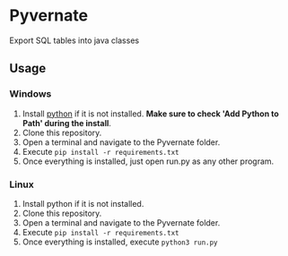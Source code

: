 # Pyvernate
Export SQL tables into java classes
## Usage
### Windows
1. Install [python](https://www.python.org) if it is not installed. **Make sure to check 'Add Python to Path' during the install**.
2. Clone this repository.
3. Open a terminal and navigate to the Pyvernate folder.
4. Execute `pip install -r requirements.txt`
5. Once everything is installed, just open run.py as any other program.
### Linux
1. Install python if it is not installed.
2. Clone this repository.
3. Open a terminal and navigate to the Pyvernate folder.
4. Execute `pip install -r requirements.txt`
5. Once everything is installed, execute `python3 run.py`

